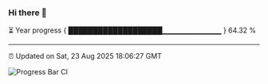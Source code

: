 ### Hi there 👋

⏳ Year progress { ███████████████████▁▁▁▁▁▁▁▁▁▁▁ } 64.32 %

---

⏰ Updated on Sat, 23 Aug 2025 18:06:27 GMT

![Progress Bar CI](https://github.com/liununu/liununu/workflows/Progress%20Bar%20CI/badge.svg)
